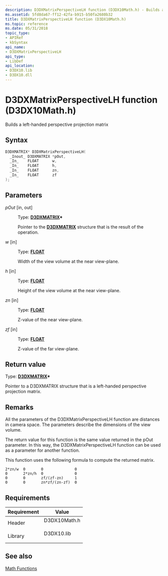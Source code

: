 ```yaml
---
description: D3DXMatrixPerspectiveLH function (D3DX10Math.h) - Builds a left-handed perspective projection matrix
ms.assetid: 5fd8da67-ff12-42fa-b915-b50fa2680b32
title: D3DXMatrixPerspectiveLH function (D3DX10Math.h)
ms.topic: reference
ms.date: 05/31/2018
topic_type: 
- APIRef
- kbSyntax
api_name: 
- D3DXMatrixPerspectiveLH
api_type: 
- LibDef
api_location: 
- D3DX10.lib
- D3DX10.dll
---
```


# D3DXMatrixPerspectiveLH function (D3DX10Math.h)

Builds a left-handed perspective projection matrix

## Syntax


```C++
D3DXMATRIX* D3DXMatrixPerspectiveLH(
  _Inout_ D3DXMATRIX *pOut,
  _In_    FLOAT      w,
  _In_    FLOAT      h,
  _In_    FLOAT      zn,
  _In_    FLOAT      zf
);
```



## Parameters

<dl> <dt>

*pOut* \[in, out\]
</dt> <dd>

Type: **[**D3DXMATRIX**](../direct3d9/d3dxmatrix.md)\***

Pointer to the [**D3DXMATRIX**](d3d10-d3dxmatrix.md) structure that is the result of the operation.

</dd> <dt>

*w* \[in\]
</dt> <dd>

Type: **[**FLOAT**](../winprog/windows-data-types.md)**

Width of the view volume at the near view-plane.

</dd> <dt>

*h* \[in\]
</dt> <dd>

Type: **[**FLOAT**](../winprog/windows-data-types.md)**

Height of the view volume at the near view-plane.

</dd> <dt>

*zn* \[in\]
</dt> <dd>

Type: **[**FLOAT**](../winprog/windows-data-types.md)**

Z-value of the near view-plane.

</dd> <dt>

*zf* \[in\]
</dt> <dd>

Type: **[**FLOAT**](../winprog/windows-data-types.md)**

Z-value of the far view-plane.

</dd> </dl>

## Return value

Type: **[**D3DXMATRIX**](../direct3d9/d3dxmatrix.md)\***

Pointer to a D3DXMATRIX structure that is a left-handed perspective projection matrix.

## Remarks

All the parameters of the D3DXMatrixPerspectiveLH function are distances in camera space. The parameters describe the dimensions of the view volume.

The return value for this function is the same value returned in the pOut parameter. In this way, the D3DXMatrixPerspectiveLH function can be used as a parameter for another function.

This function uses the following formula to compute the returned matrix.


```
2*zn/w  0       0              0
0       2*zn/h  0              0
0       0       zf/(zf-zn)     1
0       0       zn*zf/(zn-zf)  0
```



## Requirements



| Requirement | Value |
|--------------------|-----------------------------------------------------------------------------------------|
| Header<br/>  | <dl> <dt>D3DX10Math.h</dt> </dl> |
| Library<br/> | <dl> <dt>D3DX10.lib</dt> </dl>   |



## See also

<dl> <dt>

[Math Functions](d3d10-graphics-reference-d3dx10-functions-math.md)
</dt> </dl>

 

 
